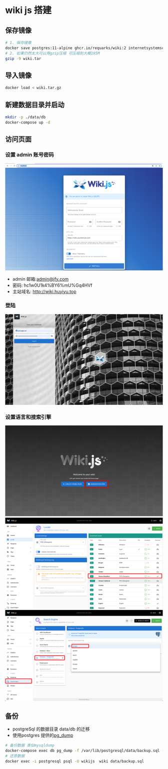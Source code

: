# wiki js 搭建

## 保存镜像
```bash
# 1. 保存镜像
docker save postgres:11-alpine ghcr.io/requarks/wiki:2 internetsystemsconsortium/bind9:9.18 > wiki.tar
# 2. 如果仍然太大可以用gzip压缩 可压缩到大概195M 
gzip -9 wiki.tar
```
## 导入镜像
```bash
docker load < wiki.tar.gz
```
## 新建数据目录并启动
```bash
mkdir -p ./data/db
docker-compose up -d
```
## 访问页面
### 设置 admin 账号密码
![setup](./setup.png)

* admin 邮箱:admin@jfy.com
* 密码: hc1w0U1k4%BY6%mU%Gq4HVf
* 主站域名: http://wiki.huyiyu.top
### 登陆
![login](./login.png)
### 设置语言和搜索引擎
![home](./home.png)
![language](./language.png)
![search](./search.png)
## 备份
* postgreSql 的数据目录 data/db 的迁移
* 使用postgres 提供的[pg_dump]()

```bash
# 备份数据 类似mysqldump
docker-compose exec db pg_dump -f /var/lib/postgresql/data/backup.sql -U wikijs  wiki
# 还原数据
docker exec -i postgresql psql -U wikijs  wiki data/backup.sql
```